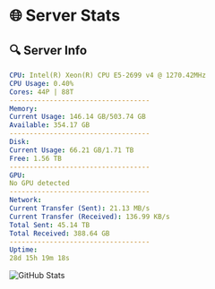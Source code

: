 # 🌐 Server Stats
## 🔍 Server Info
```yaml
CPU: Intel(R) Xeon(R) CPU E5-2699 v4 @ 1270.42MHz
CPU Usage: 0.40%
Cores: 44P | 88T
-----------------------------------
Memory:
Current Usage: 146.14 GB/503.74 GB
Available: 354.17 GB
-----------------------------------
Disk:
Current Usage: 66.21 GB/1.71 TB
Free: 1.56 TB
-----------------------------------
GPU:
No GPU detected
-----------------------------------
Network:
Current Transfer (Sent): 21.13 MB/s
Current Transfer (Received): 136.99 KB/s
Total Sent: 45.14 TB
Total Received: 388.64 GB
-----------------------------------
Uptime:
28d 15h 19m 18s
```
![GitHub Stats](https://img.shields.io/badge/Updated-2025-04-05_12:42:07-blue)